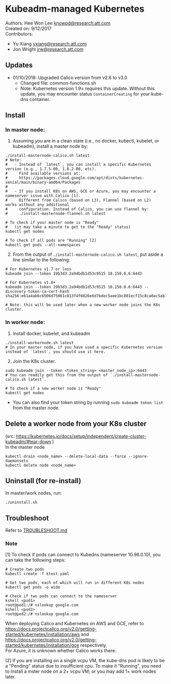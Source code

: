 # Kubeadm-managed Kubernetes
Authors: Hee Won Lee <knowpd@research.att.com>  
Created on: 9/12/2017  
Contributors:
   - Yu Xiang <yxiang@research.att.com> 
   - Jon Wright <jrw@research.att.com> 

## Updates
- 01/10/2018: Upgraded Calico version from v2.6 to v3.0
   * Changed file:  common-functions.sh
   * Note: Kubernetes version 1.9+ requires this update. Without this update, you may encounter status `ContainerCreating` for your kube-dns container.

## Install
### In master node:
1. Assuming you are in a clean state (i.e., no docker, kubectl, kubelet, or kubeadm), install a master node by:  
```
./install-masternode-calico.sh latest
# Note:
#   - Instead of `latest`, you can install a specific Kubernetes version (e.g., 1.7.5-00, 1.8.2-00, etc).
#     Find available versions at:
#     https://packages.cloud.google.com/apt/dists/kubernetes-xenial/main/binary-amd64/Packages
#
#   - If you install K8s on AWS, GCE or Azure, you may encounter a nameserver issue with Calico [1].
#     Different from Calico (based on L3), Flannel (based on L2)  works without any additional 
#     configuration. Instead of Calico, you can use flannel by:
#     ./install-masternode-flannel.sh latest

# To check if your master node is "Ready"
#   (it may take a minute to get to the "Ready" status)
kubectl get nodes

# To check if all pods are "Running" [2]
kubectl get pods --all-namespaces
```

2. From the output of `./install-masternode-calico.sh latest`, put aside a line similar to the following:
```
# For Kubernetes v1.7 or less
kubeadm join --token 19b3d3.2a94bdb1d53c9515 10.150.0.6:6443

# For Kubernetes v1.8+
kubeadm join --token 19b3d3.2a94bdb1d53c9515 10.150.0.6:6443 --discovery-token-ca-cert-hash sha256:e61a4ab6c6506d75061c813f4f6826e6d7bdec5aee1bc801ecf15c8ca0ac5ab1

# Note: this will be used later when a new worker node joins the K8s cluster.
```

### In worker node:
1. Install docker, kubelet, and kubeadm
```
./install-workernode.sh latest
# In your master node, if you have used a specific Kubernetes version instead of `latest`, you should use it here.
```

2. Join the K8s cluster.
```
sudo kubeadm join --token <token_string> <master_node_ip>:6443
# You can readily get this from the output of `./install-masternode-calico.sh latest`.

# To check if a new worker node is "Ready"
kubectl get nodes
```
- You can also find your token string by running `sudo kubeadm token list` from the master node.

## Delete a worker node from your K8s cluster 
(src: https://kubernetes.io/docs/setup/independent/create-cluster-kubeadm/#tear-down )  
In the master node
```
kubectl drain <node_name> --delete-local-data --force --ignore-daemonsets
kubectl delete node <node_name>
```

## Uninstall (for re-install)
In master/work nodes, run:
```
./uninstall.sh
```

## Troubleshoot   

Refer to [TROUBLESHOOT.md](./TROUBLESHOOT.md)

### Note
[1] To check if pods can connect to Kubedns (nameserver 10.96.0.10), you can take the following steps:
```
# Create two pods
kubectl create -f ktest.yaml

# Get two pods, each of which will run in different K8s nodes
kubectl get pods -o wide

# Check if two pods can connect to the nameserver 
kshell <pod1>
root@pod1:/# nslookup google.com
kshell <pod2>
root@pod2:/# nslookup google.com
```
When deploying Calico and Kubernetes on AWS and GCE, refer to   
<https://docs.projectcalico.org/v2.0/getting-started/kubernetes/installation/aws> and   
<https://docs.projectcalico.org/v2.0/getting-started/kubernetes/installation/gce> respectively.  
For Azure, it is unknown whether Calico works there.

[2] If you are installing on a single vcpu VM, the kube-dns pod is likely to be a "Pending" status due to insufficient cpu. To make it "Running", you need to install a mster node on a 2+ vcpu VM; or you may add 1+ work nodes later.

